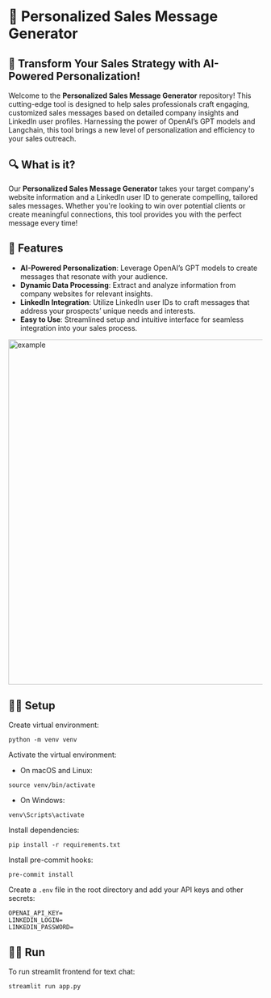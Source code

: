 # 🚀 Personalized Sales Message Generator

## 🎯 Transform Your Sales Strategy with AI-Powered Personalization!


Welcome to the **Personalized Sales Message Generator** repository! This cutting-edge tool is designed to help sales professionals craft engaging, customized sales messages based on detailed company insights and LinkedIn user profiles. Harnessing the power of OpenAI’s GPT models and Langchain, this tool brings a new level of personalization and efficiency to your sales outreach.

## 🔍 What is it?

Our **Personalized Sales Message Generator** takes your target company's website information and a LinkedIn user ID to generate compelling, tailored sales messages. Whether you're looking to win over potential clients or create meaningful connections, this tool provides you with the perfect message every time!

## 🚀 Features

- **AI-Powered Personalization**: Leverage OpenAI’s GPT models to create messages that resonate with your audience.
- **Dynamic Data Processing**: Extract and analyze information from company websites for relevant insights.
- **LinkedIn Integration**: Utilize LinkedIn user IDs to craft messages that address your prospects’ unique needs and interests.
- **Easy to Use**: Streamlined setup and intuitive interface for seamless integration into your sales process.

<img width="683" alt="example" src="https://github.com/anya-mb/sales-automation/assets/47106377/d5a77d6f-28d0-423c-8d68-6ed0ecc6f5b6">

## 👨‍💻 Setup

Create virtual environment:

```
python -m venv venv
```

Activate the virtual environment:

* On macOS and Linux:

```
source venv/bin/activate
```
* On Windows:
```
venv\Scripts\activate
```

Install dependencies:

```
pip install -r requirements.txt
```
Install pre-commit hooks:
```
pre-commit install
```

Create a `.env` file in the root directory and add your API keys and other secrets:
```
OPENAI_API_KEY=
LINKEDIN_LOGIN=
LINKEDIN_PASSWORD=
```

## 🕺🏼 Run

To run streamlit frontend for text chat:
```
streamlit run app.py
```
